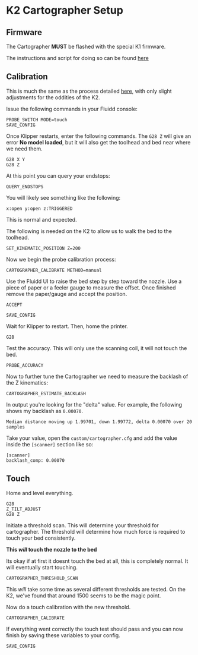 # K2 Cartographer Setup

## Firmware

The Cartographer **MUST** be flashed with the special K1 firmware.

The instructions and script for doing so can be found [here](./firmware/README.md)

## Calibration

This is much the same as the process detailed [here](https://docs.cartographer3d.com/cartographer-probe/installation-and-setup/installation/calibration#initial-calibration), with only slight adjustments for the oddities of the K2.

Issue the following commands in your Fluidd console:

```gcode
PROBE_SWITCH MODE=touch
SAVE_CONFIG
```

Once Klipper restarts, enter the following commands.  The `G28 Z` will give an error **No model loaded**, but it will also get the toolhead and bed near where we need them.

```gcode
G28 X Y
G28 Z
```

At this point you can query your endstops:

```gcode
QUERY_ENDSTOPS
```

You will likely see something like the following:

```gcode
x:open y:open z:TRIGGERED
```

This is normal and expected.

The following is needed on the K2 to allow us to walk the bed to the toolhead.

```gcode
SET_KINEMATIC_POSITION Z=200
```

Now we begin the probe calibration process:

```gcode
CARTOGRAPHER_CALIBRATE METHOD=manual
```

Use the Fluidd UI to raise the bed step by step toward the nozzle.  Use a piece of paper  or a feeler gauge to measure the offset. Once finished remove the paper/gauge and accept the position.

```gcode
ACCEPT
```

```gcode
SAVE_CONFIG
```

Wait for Klipper to restart.  Then, home the printer.

```gcode
G28
```

Test the accuracy.  This will only use the scanning coil, it will not touch the bed.

```gcode
PROBE_ACCURACY
```

Now to further tune the Cartographer we need to measure the backlash of the Z kinematics:

```gcode
CARTOGRAPHER_ESTIMATE_BACKLASH
```

In output you're looking for the "delta" value. For example, the following shows my backlash as `0.00070`.

```gcode
Median distance moving up 1.99701, down 1.99772, delta 0.00070 over 20 samples
```

Take your value, open the `custom/cartographer.cfg` and add the value inside the `[scanner]` section like so:

```gcode
[scanner]
backlash_comp: 0.00070
```

## Touch

Home and level everything.

```gcode
G28
Z_TILT_ADJUST
G28 Z
```

Initiate a threshold scan. This will determine your threshold for cartographer. The threshold will determine how much force is required to touch your bed consistently.

**This _will_ touch the nozzle to the bed**

Its okay if at first it doesnt touch the bed at all, this is completely normal. It will eventually start touching.

```gcode
CARTOGRAPHER_THRESHOLD_SCAN
```

This _will_ take some time as several different thresholds are tested.  On the K2, we've found that around 1500 seems to be the magic point.

Now do a touch calibration with the new threshold.

```gcode
CARTOGRAPHER_CALIBRATE
```

If everything went correctly the touch test should pass and you can now finish by saving these variables to your config.

```gcode
SAVE_CONFIG
```
